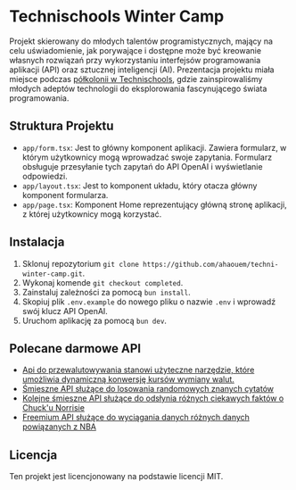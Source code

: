 # Technischools Winter Camp

Projekt skierowany do młodych talentów programistycznych, mający na celu uświadomienie, jak porywające i dostępne może być kreowanie własnych rozwiązań przy wykorzystaniu interfejsów programowania aplikacji (API) oraz sztucznej inteligencji (AI). Prezentacja projektu miała miejsce podczas [półkolonii w Technischools](https://technischools.com/winter-codecamp-2024), gdzie zainspirowaliśmy młodych adeptów technologii do eksplorowania fascynującego świata programowania.

## Struktura Projektu

- `app/form.tsx`: Jest to główny komponent aplikacji. Zawiera formularz, w którym użytkownicy mogą wprowadzać swoje zapytania. Formularz obsługuje przesyłanie tych zapytań do API OpenAI i wyświetlanie odpowiedzi.
- `app/layout.tsx`: Jest to komponent układu, który otacza główny komponent formularza.
- `app/page.tsx`: Komponent Home reprezentujący główną stronę aplikacji, z której użytkownicy mogą korzystać.

## Instalacja

1. Sklonuj repozytorium `git clone https://github.com/ahaouem/techni-winter-camp.git`.
2. Wykonaj komende `git checkout completed`.
3. Zainstaluj zależności za pomocą `bun install`.
4. Skopiuj plik `.env.example` do nowego pliku o nazwie `.env` i wprowadź swój klucz API OpenAI.
5. Uruchom aplikację za pomocą `bun dev`.

## Polecane darmowe API

- [Api do przewalutowywania stanowi użyteczne narzędzie, które umożliwia dynamiczną konwersję kursów wymiany walut. ](https://rapidapi.com/warting/api/currency-converter/)
- [Śmieszne API służące do losowania randomowych znanych cytatów](https://rapidapi.com/andruxnet/api/random-famous-quotes)
- [Kolejne śmieszne API służące do odsłynia różnych ciekawych faktów o Chuck'u Norrisie](https://rapidapi.com/matchilling/api/chuck-norris/)
- [Freemium API służące do wyciągania danych różnych danych powiązanych z NBA](https://rapidapi.com/api-sports/api/api-nba)

## Licencja

Ten projekt jest licencjonowany na podstawie licencji MIT.
